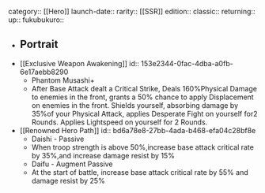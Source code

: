 category:: [[Hero]]
launch-date:: 
rarity:: [[SSR]]
edition:: 
classic:: 
returning:: 
up:: 
fukubukuro::

- Portrait
	-
- [[Exclusive Weapon Awakening]]
  id:: 153e2344-0fac-4dba-a0fb-6e17aebb8290
	- Phantom Musashi+
	- After Base Attack dealt a Critical Strike, Deals 160%Physical Damage to enemies in the front, grants a 50% chance to apply Displacement on enemies in the front. Shields yourself, absorbing damage by 35%of your Physical Attack, applies Desperate Fight on yourself for2 Rounds. Applies Lightspeed on yourself for 2 Rounds.
- [[Renowned Hero Path]]
  id:: bd6a78e8-27bb-4ada-b468-efa04c28bf8e
	- Daishi - Passive
	- When troop strength is above 50%,increase base attack critical rate by 35%,and increase damage resist by 15%
	- Daifu - Augment Passive
	- At the start of battle, increase base attack critical rate by 55% and damage resist by 25%